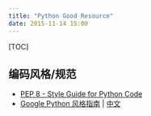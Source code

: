 ```yaml
---
title: "Python Good Resource"
date: 2015-11-14 15:00
---
```


[TOC]


## 编码风格/规范 ##

* [PEP 8 - Style Guide for Python Code](https://www.python.org/dev/peps/pep-0008/)
* [Google Python 风格指南](https://google.github.io/styleguide/pyguide.html) | [中文](http://zh-google-styleguide.readthedocs.org/en/latest/google-python-styleguide/)
